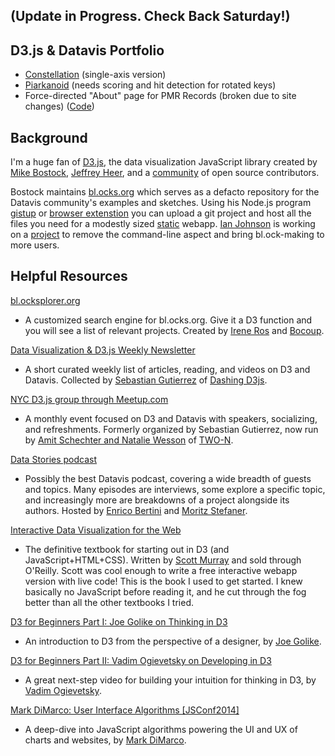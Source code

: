 ## (Update in Progress. Check Back Saturday!)






## D3.js & Datavis Portfolio
* [Constellation](http://bl.ocks.org/tomswisher/raw/58e0ac7cd6da86e391a1/) (single-axis version)
* [Piarkanoid](http://bl.ocks.org/tomswisher/raw/09898dca3a6ca4ebfa33) (needs scoring and hit detection for rotated keys)
* Force-directed "About" page for PMR Records (broken due to site changes) ([Code](http://www.pmrrecords.com/wp-content/themes/bespoke/js/init.js?ver=4.3.1))

## Background
I'm a huge fan of [D3.js](http://d3js.org/), the data visualization JavaScript library created by [Mike Bostock](http://bost.ocks.org/mike/), [Jeffrey Heer](http://homes.cs.washington.edu/~jheer/), and a [community](https://github.com/mbostock/d3/graphs/contributors) of open source contributors.

Bostock maintains [bl.ocks.org](http://bl.ocks.org/) which serves as a defacto repository for the Datavis community's examples and sketches. Using his Node.js program [gistup](http://bost.ocks.org/mike/block/) or [browser extenstion](https://github.com/mbostock/bl.ocks.org/blob/master/README.md) you can upload a git project and host all the files you need for a modestly sized [static](http://stackoverflow.com/a/15719098) webapp. [Ian Johnson](https://www.kickstarter.com/profile/1058500513) is working on a [project](https://www.kickstarter.com/projects/1058500513/building-blocks-0) to remove the command-line aspect and bring bl.ock-making to more users.

## Helpful Resources
[bl.ocksplorer.org](http://bl.ocksplorer.org/)
* A customized search engine for bl.ocks.org. Give it a D3 function and you will see a list of relevant projects. Created by [Irene Ros](http://ireneros.com/) and [Bocoup](http://bocoup.com/).

[Data Visualization & D3.js Weekly Newsletter](https://www.dashingd3js.com/data-visualization-and-d3-newsletter)
* A short curated weekly list of articles, reading, and videos on D3 and Datavis. Collected by [Sebastian Gutierrez](https://www.dashingd3js.com/about) of [Dashing D3js](https://www.dashingd3js.com).

[NYC D3.js group through Meetup.com](http://www.meetup.com/NYC-D3-JS/)
* A monthly event focused on D3 and Datavis with speakers, socializing, and refreshments. Formerly organized by Sebastian Gutierrez, now run by [Amit Schechter and Natalie Wesson](http://two-n.com/team/) of [TWO-N](http://www.two-n.com/).

[Data Stories podcast](http://datastori.es/)
* Possibly the best Datavis podcast, covering a wide breadth of guests and topics. Many episodes are interviews, some explore a specific topic, and increasingly more are breakdowns of a project alongside its authors. Hosted by [Enrico Bertini](http://enrico.bertini.io/) and [Moritz Stefaner](http://moritz.stefaner.eu/).

[Interactive Data Visualization for the Web](http://chimera.labs.oreilly.com/books/1230000000345)
* The definitive textbook for starting out in D3 (and JavaScript+HTML+CSS). Written by [Scott Murray](http://alignedleft.com/) and sold through O'Reilly. Scott was cool enough to write a free interactive webapp version with live code! This is the book I used to get started. I knew basically no JavaScript before reading it, and he cut through the fog better than all the other textbooks I tried.

[D3 for Beginners Part I: Joe Golike on Thinking in D3](https://www.youtube.com/watch?v=TT11gTQAbcU)
* An introduction to D3 from the perspective of a designer, by [Joe Golike](http://golike.com/).

[D3 for Beginners Part II: Vadim Ogievetsky on Developing in D3](https://www.youtube.com/watch?v=RXhucjpsNqA)
* A great next-step video for building your intuition for thinking in D3, by [Vadim Ogievetsky](https://github.com/vogievetsky).

[Mark DiMarco: User Interface Algorithms [JSConf2014]](https://www.youtube.com/watch?v=90NsjKvz9Ns)
* A deep-dive into JavaScript algorithms powering the UI and UX of charts and websites, by [Mark DiMarco](https://github.com/markmarkoh).
